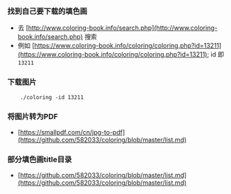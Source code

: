 ### 找到自己要下载的填色画

* 去 [http://www.coloring-book.info/search.php](http://www.coloring-book.info/search.php) 搜索
* 例如 [https://www.coloring-book.info/coloring/coloring.php?id=13211](https://www.coloring-book.info/coloring/coloring.php?id=13211); id 即 `13211`

### 下载图片

```
    ./coloring -id 13211
```

### 将图片转为PDF

* [https://smallpdf.com/cn/jpg-to-pdf](https://github.com/582033/coloring/blob/master/list.md)

### 部分填色画title目录

* [https://github.com/582033/coloring/blob/master/list.md](https://github.com/582033/coloring/blob/master/list.md)
